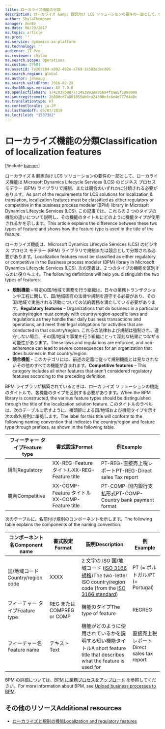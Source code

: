 ```yaml
---
title: ローカライズ機能の分類
description: ローカライズ &amp; 翻訳向け LCS ソリューションの要件の一部として、ローカライズ機能は Microsoft Dynamics Lifecycle Services (LCS) のビジネス プロセス モデラー (BPM) ライブラリで規制、または競合のいずれかに分類される必要があります。 この記事では、これらの 2 つのタイプの機能の違いについて説明し、その機能のタイトルにどのように機能タイプが使用されるかを示します。
author: ShylaThompson
manager: AnnBe
ms.date: 06/20/2017
ms.topic: article
ms.prod: ''
ms.service: dynamics-ax-platform
ms.technology: ''
audience: IT Pro
ms.reviewer: shylaw
ms.search.scope: Operations
ms.custom: 27601
ms.assetid: 7e2031b4-a092-482e-a76d-1e582edecd86
ms.search.region: global
ms.author: janeaug
ms.search.validFrom: 2016-02-28
ms.dyn365.ops.version: AX 7.0.0
ms.openlocfilehash: a742039b9877734a3893ea85884f8ae5f18a8e90
ms.sourcegitcommit: 2b890cd7a801055ab0ca24398efc8e4e777d4d8c
ms.translationtype: HT
ms.contentlocale: ja-JP
ms.lasthandoff: 05/07/2019
ms.locfileid: "1537382"
---
```

# <a name="classification-of-localization-features"></a><span data-ttu-id="2c490-104">ローカライズ機能の分類</span><span class="sxs-lookup"><span data-stu-id="2c490-104">Classification of localization features</span></span>

[!include [banner](../includes/banner.md)]

<span data-ttu-id="2c490-105">ローカライズ &amp; 翻訳向け LCS ソリューションの要件の一部として、ローカライズ機能は Microsoft Dynamics Lifecycle Services (LCS) のビジネス プロセス モデラー (BPM) ライブラリで規制、または競合のいずれかに分類される必要があります。</span><span class="sxs-lookup"><span data-stu-id="2c490-105">As part of the requirements for LCS solutions for localization &amp; translation, localization features must be classified as either regulatory or competitive in the business process modeler (BPM) library in Microsoft Dynamics Lifecycle Services (LCS).</span></span> <span data-ttu-id="2c490-106">この記事では、これらの 2 つのタイプの機能の違いについて説明し、その機能のタイトルにどのように機能タイプが使用されるかを示します。</span><span class="sxs-lookup"><span data-stu-id="2c490-106">This article explains the difference between these two types of feature and shows how the feature type is used in the title of the feature.</span></span>

<span data-ttu-id="2c490-107">ローカライズ機能は、Microsoft Dynamics Lifecycle Services (LCS) のビジネス プロセス モデラー (BPM) ライブラリで規制または競合として分類される必要があります。</span><span class="sxs-lookup"><span data-stu-id="2c490-107">Localization features must be classified as either regulatory or competitive in the Business process modeler (BPM) library in Microsoft Dynamics Lifecycle Services (LCS).</span></span> <span data-ttu-id="2c490-108">次の定義は、2 つのタイプの機能を区別するのに役立ちます。</span><span class="sxs-lookup"><span data-stu-id="2c490-108">The following definitions will help you distinguish the two types of features:</span></span>

-   <span data-ttu-id="2c490-109">**規制機能** – 特定の国/地域で業務を行う組織は、日々の業務トランザクションや工程に関して、国/地域固有の法律や規制を遵守する必要があり、その国/地域で実施される活動についての法的義務を満たしている必要があります。</span><span class="sxs-lookup"><span data-stu-id="2c490-109">**Regulatory features** – Organizations that do business in a particular country/region must comply with country/region-specific laws and regulations as they handle their daily business transactions and operations, and meet their legal obligations for activities that are conducted in that country/region.</span></span> <span data-ttu-id="2c490-110">これらの法律および規制は強制され、遵守しない場合、その国/地域で事業を行う組織にとって深刻な結果につながる可能性があります。</span><span class="sxs-lookup"><span data-stu-id="2c490-110">These laws and regulations are enforced, and non-adherence can lead to severe consequences for an organization that does business in that country/region.</span></span>
-   <span data-ttu-id="2c490-111">**競合機能** - このカテゴリには、前述の定義に従って規制機能とは見なされないその他のすべての機能が含まれます。</span><span class="sxs-lookup"><span data-stu-id="2c490-111">**Competitive features** – This category includes all other features that aren't considered regulatory features according to the preceding definition.</span></span>

<span data-ttu-id="2c490-112">BPM ライブラリが構築されているときは、ローカライズ ソリューションの機能のタイトルで、各機能のタイプを区別する必要があります。</span><span class="sxs-lookup"><span data-stu-id="2c490-112">When the BPM library is constructed, the various feature types should be distinguished through the title of the localization solution feature.</span></span> <span data-ttu-id="2c490-113">このタイトルのラベルは、次のテーブルに示すように、接頭辞による国/地域および機能タイプを示す次の命名規則に準拠します。</span><span class="sxs-lookup"><span data-stu-id="2c490-113">The label for this title will conform to the following naming convention that indicates the country/region and feature type through prefixes, as shown in the following table.</span></span>

| <span data-ttu-id="2c490-114">フィーチャー タイプ</span><span class="sxs-lookup"><span data-stu-id="2c490-114">Feature type</span></span> | <span data-ttu-id="2c490-115">書式設定</span><span class="sxs-lookup"><span data-stu-id="2c490-115">Format</span></span>                | <span data-ttu-id="2c490-116">例</span><span class="sxs-lookup"><span data-stu-id="2c490-116">Example</span></span>                             |
|--------------|-----------------------|-------------------------------------|
| <span data-ttu-id="2c490-117">規制</span><span class="sxs-lookup"><span data-stu-id="2c490-117">Regulatory</span></span>   | <span data-ttu-id="2c490-118">XX-REG-Feature タイトル</span><span class="sxs-lookup"><span data-stu-id="2c490-118">XX-REG-Feature title</span></span>  | <span data-ttu-id="2c490-119">PT-REG-直接売上税レポート</span><span class="sxs-lookup"><span data-stu-id="2c490-119">PT-REG-Direct sales Tax report</span></span>      |
| <span data-ttu-id="2c490-120">競合</span><span class="sxs-lookup"><span data-stu-id="2c490-120">Competitive</span></span>  | <span data-ttu-id="2c490-121">XX-COMP-Feature タイトル</span><span class="sxs-lookup"><span data-stu-id="2c490-121">XX-COMP-Feature title</span></span> | <span data-ttu-id="2c490-122">PT-COMP-国内銀行支払形式</span><span class="sxs-lookup"><span data-stu-id="2c490-122">PT-COMP-Country bank payment format</span></span> |

<span data-ttu-id="2c490-123">次のテーブルに、名前付け規則のコンポーネントを示します。</span><span class="sxs-lookup"><span data-stu-id="2c490-123">The following table explains the components of the naming convention.</span></span>

| <span data-ttu-id="2c490-124">コンポーネント名</span><span class="sxs-lookup"><span data-stu-id="2c490-124">Component name</span></span>      | <span data-ttu-id="2c490-125">書式設定</span><span class="sxs-lookup"><span data-stu-id="2c490-125">Format</span></span>      | <span data-ttu-id="2c490-126">説明</span><span class="sxs-lookup"><span data-stu-id="2c490-126">Description</span></span>                                                                                                                   | <span data-ttu-id="2c490-127">例</span><span class="sxs-lookup"><span data-stu-id="2c490-127">Example</span></span>                 |
|---------------------|-------------|-------------------------------------------------------------------------------------------------------------------------------|-------------------------|
| <span data-ttu-id="2c490-128">国/地域コード</span><span class="sxs-lookup"><span data-stu-id="2c490-128">Country/region code</span></span> | <span data-ttu-id="2c490-129">XX</span><span class="sxs-lookup"><span data-stu-id="2c490-129">XX</span></span>          | <span data-ttu-id="2c490-130">2 文字の ISO 国/地域コード ([ISO 3166 規格](http://www.iso.org/iso/country_names_and_code_elements))</span><span class="sxs-lookup"><span data-stu-id="2c490-130">The two-letter ISO country/region code (from the [ISO 3166 standard](http://www.iso.org/iso/country_names_and_code_elements))</span></span> | <span data-ttu-id="2c490-131">PT (= ポルトガル)</span><span class="sxs-lookup"><span data-stu-id="2c490-131">PT (= Portugal)</span></span>         |
| <span data-ttu-id="2c490-132">フィーチャー タイプ</span><span class="sxs-lookup"><span data-stu-id="2c490-132">Feature type</span></span>        | <span data-ttu-id="2c490-133">REG または COMP</span><span class="sxs-lookup"><span data-stu-id="2c490-133">REG or COMP</span></span> | <span data-ttu-id="2c490-134">機能のタイプ</span><span class="sxs-lookup"><span data-stu-id="2c490-134">The type of feature</span></span>                                                                                                           | <span data-ttu-id="2c490-135">REG</span><span class="sxs-lookup"><span data-stu-id="2c490-135">REG</span></span>                     |
| <span data-ttu-id="2c490-136">フィーチャー名</span><span class="sxs-lookup"><span data-stu-id="2c490-136">Feature name</span></span>        | <span data-ttu-id="2c490-137">テキスト</span><span class="sxs-lookup"><span data-stu-id="2c490-137">Text</span></span>        | <span data-ttu-id="2c490-138">機能がどのように使用されているかを説明する短い機能タイトル</span><span class="sxs-lookup"><span data-stu-id="2c490-138">A short feature title that describes what the feature is used for</span></span>                                                             | <span data-ttu-id="2c490-139">直接売上税レポート</span><span class="sxs-lookup"><span data-stu-id="2c490-139">Direct sales tax report</span></span> |

<span data-ttu-id="2c490-140">BPM の詳細については、[BPM に業務プロセスをアップロード](../lifecycle-services/upload-business-processes-bpm-task-recorder.md) を参照してください。</span><span class="sxs-lookup"><span data-stu-id="2c490-140">For more information about BPM, see [Upload business processes to BPM](../lifecycle-services/upload-business-processes-bpm-task-recorder.md).</span></span>

## <a name="additional-resources"></a><span data-ttu-id="2c490-141">その他のリソース</span><span class="sxs-lookup"><span data-stu-id="2c490-141">Additional resources</span></span>

- [<span data-ttu-id="2c490-142">ローカライズと規制の機能</span><span class="sxs-lookup"><span data-stu-id="2c490-142">Localization and regulatory features</span></span>](country-region.md)

